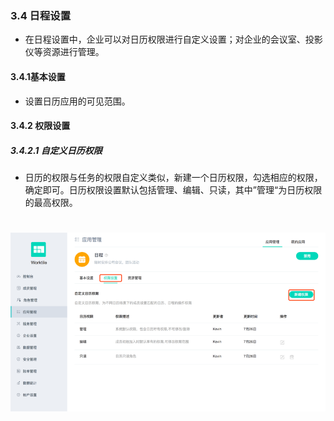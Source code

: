 ### 3.4 日程设置
* 在日程设置中，企业可以对日历权限进行自定义设置；对企业的会议室、投影仪等资源进行管理。

#### 3.4.1基本设置
* 设置日历应用的可见范围。

#### 3.4.2 权限设置

##### 3.4.2.1 自定义日历权限

* 日历的权限与任务的权限自定义类似，新建一个日历权限，勾选相应的权限，确定即可。日历权限设置默认包括管理、编辑、只读，其中”管理“为日历权限的最高权限。

# ![](/assets/3.4.2.1自定义日历权限.png)